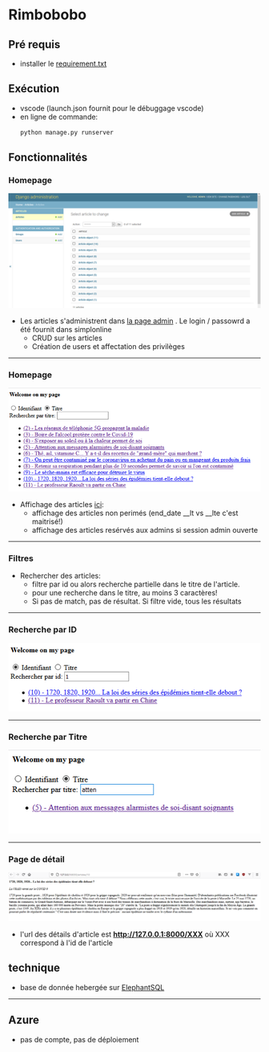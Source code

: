 # Rimbobobo

## Pré requis
* installer le [requirement.txt](requirements.txt)

## Exécution
* vscode (launch.json fournit pour le débuggage vscode)
* en ligne de commande:
     ``` python
     python manage.py runserver
     ```

## Fonctionnalités
### Homepage
![admin](screenshots/admin.png)
* Les articles s'administrent dans [la page admin](http://127.0.0.1:8000/admin/) . Le login / passowrd a été fournit dans simplonline
  * CRUD sur les articles
  * Création de users et affectation des privilèges
 
---

### Homepage
![admin](screenshots/home.png)
* Affichage des articles [ici](http://127.0.0.1:8000/all/):
  * affichage des articles non perimés (end_date<today > __lt vs __lte c'est maitrisé!)
  * affichage des articles resérvés aux admins si session admin ouverte
 
---

### Filtres
* Rechercher des articles:
    * filtre par id ou alors recherche partielle dans le titre de l'article. 
    * pour une recherche dans le titre, au moins 3 caractères!
    * Si pas de match, pas de résultat. Si filtre vide, tous les résultats
 
---

### Recherche par ID
![admin](screenshots/search2.png)
 
---

### Recherche par Titre
![admin](screenshots/search.png)

---

### Page de détail
![admin](screenshots/detail.png)
* l'url des détails d'article est **http://127.0.0.1:8000/XXX** où XXX correspond à l'id de l'article 


## technique
* base de donnée hebergée sur [ElephantSQL](https://www.elephantsql.com/)

---

## Azure
* pas de compte, pas de déploiement
